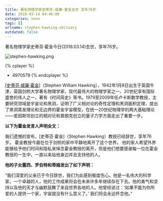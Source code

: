 ```yaml
---
title: 著名物理学家史蒂芬·威廉·霍金去世 享年76岁
date: 2018-03-14 04:46:00
categories: none
tags: []
urlname: stephen-hawking-obituary
outdated: false
---
```

著名物理学家史蒂芬·霍金今日(2018.03.14)去世，享年76岁。


![stephen-hawking.png](https://img.imjad.cn/images/2018/03/14/stephen-hawking.png)

{% cplayer %}
- 4970579
{% endcplayer %}


[[史蒂芬·威廉·霍金](https://en.wikipedia.org/wiki/Stephen_Hawking)]（Stephen William Hawking），1942年1月8日出生于英国牛津，英国剑桥大学著名物理学家，现代最伟大的物理学家之一、20世纪享有国际盛誉的伟人之一，著有《时间简史》等书。1979至2009年任卢卡斯数学教授，主要研究领域是宇宙论和黑洞，证明了广义相对论的奇性定理和黑洞面积定理，提出了黑洞蒸发理论和无边界的霍金宇宙模型，在统一20世纪物理学的两大基础理论——爱因斯坦创立的相对论和普朗克创立的量子力学方面走出了重要一步。

**以下为霍金发言人声明全文：**

我们遗憾的宣布，[史蒂芬·霍金]（Stephen Hawking）教授已经辞世，享年76岁。
霍金教授今晨在位于剑桥的家中平静地离开了这个世界。
他的家人希望外界能够给予他们时间和隐私来悼念霍金教授的离开，但是他们想要感谢每一位在霍金教授的一生中，一直以来站他身边并且支持他的人。

**他的子女露西、罗伯特和蒂姆发出了如下声明：**

“我们深爱的父亲已于今日辞世，我们为此感到极度伤心。他是一名伟大的科学家，一个卓越的人，他的工作成果将会在未来许多年继续存在下去。他的勇气和坚持以及他的天才与幽默鼓舞了来自世界各地的人。他曾经说过：‘如果不能为你所爱的人提供一个家，宇宙就没有什么意义了。’ 我们将会永远怀念他。”
 
<script>document.documentElement.classList.add("gray");</script>
